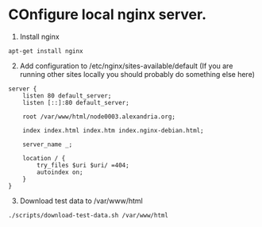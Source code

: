 # COnfigure local nginx server.

1. Install nginx
```
apt-get install nginx
```

2. Add configuration to /etc/nginx/sites-available/default (If you are running other sites locally you should probably do something else here)
```
server {
	listen 80 default_server;
	listen [::]:80 default_server;

	root /var/www/html/node0003.alexandria.org;

	index index.html index.htm index.nginx-debian.html;

	server_name _;

	location / {
		try_files $uri $uri/ =404;
		autoindex on;
	}
}
```

3. Download test data to /var/www/html
```
./scripts/download-test-data.sh /var/www/html
```

